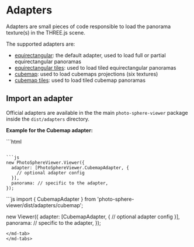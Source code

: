 # Adapters

Adapters are small pieces of code responsible to load the panorama texture(s) in the THREE.js scene.

The supported adapters are:
- [equirectangular](equirectangular.md): the default adapter, used to load full or partial equirectangular panoramas
- [equirectangular tiles](tiles.md): used to load tiled equirectangular panoramas
- [cubemap](cubemap.md): used to load cubemaps projections (six textures)
- [cubemap tiles](cubemap-tiles.md): used to load tiled cubemap panoramas

## Import an adapter

Official adapters are available in the the main `photo-sphere-viewer` package inside the `dist/adapters` directory.

**Example for the Cubemap adapter:**

<md-tabs md-elevation="1">
<md-tab md-label="Direct import">
```html
<!-- base imports of PSV and dependencies -->

<script src="https://cdn.jsdelivr.net/npm/photo-sphere-viewer@4/dist/adapters/cubemap.min.js"></script>
```

```js
new PhotoSphereViewer.Viewer({
  adapter: [PhotoSphereViewer.CubemapAdapter, {
    // optional adapter config
  }],
  panorama: // specific to the adapter,
});
```
</md-tab>

<md-tab md-label="ES import">
```js
import { CubemapAdapter } from 'photo-sphere-viewer/dist/adapters/cubemap';

new Viewer({
  adapter: [CubemapAdapter, {
    // optional adapter config
  }],
  panorama: // specific to the adapter,
});
```
</md-tab>
</md-tabs>

